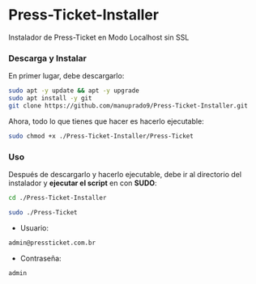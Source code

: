 # Press-Ticket-Installer
Instalador de Press-Ticket en Modo Localhost sin SSL
### Descarga y Instalar

En primer lugar, debe descargarlo:


```bash
sudo apt -y update && apt -y upgrade
sudo apt install -y git
git clone https://github.com/manuprado9/Press-Ticket-Installer.git
```

Ahora, todo lo que tienes que hacer es hacerlo ejecutable:

```bash
sudo chmod +x ./Press-Ticket-Installer/Press-Ticket
```

### Uso

Después de descargarlo y hacerlo ejecutable, debe ir al directorio del instalador y **ejecutar el script** en con **SUDO**:

```bash
cd ./Press-Ticket-Installer
```

```bash
sudo ./Press-Ticket
```

* Usuario: 
```bash
admin@pressticket.com.br  
```
* Contraseña: 
```bash
admin
```
